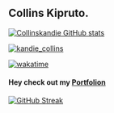 ## Collins Kipruto.
[![Collinskandie GitHub stats](https://github-readme-stats.vercel.app/api?username=collinskandie&count_private=true&show_icons=true)](https://github.com/collinskandie/github-readme-stats)
<!--github anual stats-->


<p align="left"> <a href="https://twitter.com/kandie_collins" target="blank"><img src="https://img.shields.io/twitter/follow/kandie_collins?logo=twitter&style=for-the-badge" alt="kandie_collins" /></a> </p>

[![wakatime](https://wakatime.com/badge/user/d4dca390-d82e-4af6-a51e-279cff40773e.svg)](https://wakatime.com/@d4dca390-d82e-4af6-a51e-279cff40773e)

<h4>Hey check out my <a href="https://collinskandie.com">Portfolion</a></h4>

[![GitHub Streak](http://github-readme-streak-stats.herokuapp.com?user=collinskandie&theme=dark&background=000000)](https://git.io/streak-stats)


